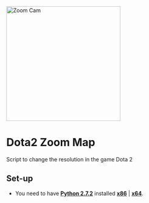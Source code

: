 <img src="http://clipart-library.com/image_gallery2/Python-Logo-PNG.png" alt="Zoom Cam" width="300px"/>

# Dota2 Zoom Map
Script to change the resolution in the game Dota 2

## Set-up
- You need to have [**Python 2.7.2**](https://www.python.org/downloads/release/python-272/) installed [**x86**](https://www.python.org/ftp/python/2.7.2/python-2.7.2.msi) | [**x64**](https://www.python.org/ftp/python/2.7.2/python-2.7.2.amd64.msi).

